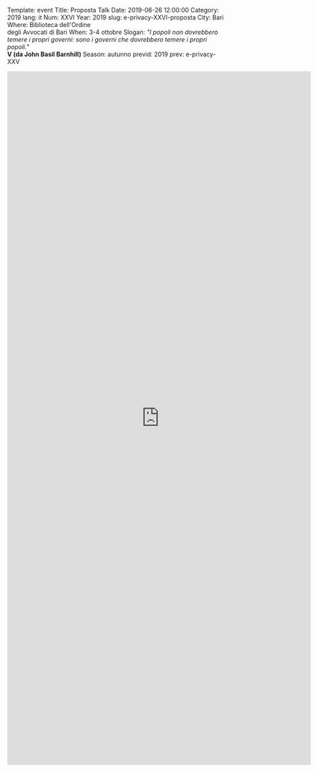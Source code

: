 Template: event
Title: Proposta Talk
Date: 2019-06-26 12:00:00
Category: 2019
lang: it
Num: XXVI
Year: 2019
slug: e-privacy-XXVI-proposta
City: Bari
Where: Biblioteca dell'Ordine<br/>degli Avvocati di Bari
When: 3-4 ottobre
Slogan: <i>"I popoli non dovrebbero temere i propri governi: sono i governi che dovrebbero temere i propri popoli."</i><br/><b>V (da John Basil Barnhill)</b>
Season: autunno
previd: 2019
prev: e-privacy-XXV


<iframe src="https://docs.google.com/forms/d/e/1FAIpQLSexNkPwLTJ7fIai3CIjQb1ej0K88wcKeLzvMPgNxPdZwjZWsg/viewform?embedded=true" width="700" height="1600" frameborder="0" marginheight="0" marginwidth="0">Caricamento in corso...</iframe>
